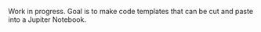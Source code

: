Work in progress. Goal is to make code templates that can be cut and paste into a Jupiter Notebook.
